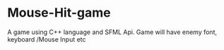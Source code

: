 # Mouse-Hit-game
A game using C++ language and SFML Api. Game will have enemy font, keyboard /Mouse Input etc
